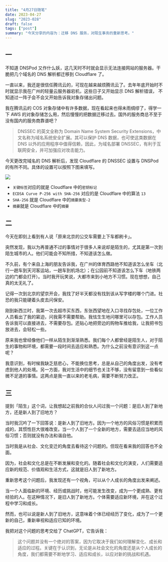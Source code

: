 ```yaml
---
title: "4月27日随笔"
date: 2023-04-27
slug: "2023-028"
draft: false
tags: ["post"]
summary: "今天分享的内容为：迁移 DNS 服务，对陌生事务的重新思考。"
---
```


## 一

不知道 DNSPod 又作什么妖，这几天时不时就会显示无法连接网站的服务器。干脆把几个域名的 DNS 解析都迁移到 Cloudflare 了。

一直以来，我还是很信任腾讯云的，可现在越来越烦腾讯云了。去年年底开始时不时就显示我在广州的轻量云服务器宕机，这些日子又开始显示 DNS 解析错误， 不知道过一阵子会不会又开始告诉我对象存储出问题。

我在腾讯云的 COS 对象存储中有许多数据，现在看起来也得未雨绸缪了，得学一下 AWS 的对象存储怎么用，然后慢慢的把数据迁移过去。国外的服务商总不至于没有国内的服务商靠谱吧？

> DNSSEC 的英文全称为 Domain Name System Security Extensions，中文名称为域名系统安全扩展。其可以保护 DNS 数据，也可使这类数据在 DNS 以外的应用程序中值得信赖，因此，为域名部署 DNSSEC，有利于互联网安全，并可加强应对攻击能力。
>

今天更改完域名的 DNS 解析后，发现 Cloudflare 的 DNSSEC 设置与 DNSPod 的有所不同。具体的设置可以按照下图来填写。

![](https://cos.justgoidea.com/justgoidea/uPic/2023/06/04/IGHrkm.png)

- `关键标签`对应的就是 Cloudflare 中的`密钥标记`
- `ECDSA Curve P-256 with SHA-256` 对应的是 Cloudflare 中的算法 `13`
- `SHA-256` 就是 Cloudflare 中的`摘要类型-2`
- `摘要`就是 Cloudflare 中的`摘要`

## 二

今天在即刻上看到有人说「原来北京的公交车需要上下车都刷卡」。

突然发现，我以为再普通不过的事情对于很多人来说却是陌生的，尤其是第一次到陌生城市的人。他们可能会不知所措，不知道该怎么做。

不久前，有个来自上海的朋友告诉我，在广州的体育西路他不知道该怎么坐车（北行一趟车到天河客运站，一趟车到机场北）；在公园前不知道该怎么下车（地铁两边的门都会打开）。当时我开玩笑说，大都市来到小地方不习惯。现在想想，自己真的太无礼了。

记得一次到北京的望京开会，我找了好半天都没有找到该从写字楼的哪个门进。社恐的我只能硬着头皮去问保安。

刚到新西兰时，我第一次去超市买东西，东张西望地在入口寻找存包处，一位工作人员看出了我的窘迫，问我需不需要帮助。我怯生生地问哪里可以存包。工作人员告诉我可以直接进去，不需要存包。还贴心地把旁边的购物车推给我，让我把书包放进去，会轻松一些。

原来我也曾经像他们一样从陌生到渐渐熟悉。我们每个人都曾经是陌生人，对于陌生的事物和环境，都需要一段时间去适应和熟悉。为什么之前没有意识到这一点呢？

我意识到，有时候我缺乏慈悲心，不能换位思考，总是从自己的角度出发，没有考虑到他人的处境。另一方面，我对生活中的细节也关注不够，没有留意到一些看似微不足道的事情。这两点是我一直以来的老毛病，需要不断努力改正。

## 三

提到「陌生」这个词，让我想起之前我的合伙人问过我一个问题：是旧人到了新地方，还是新人到了旧地方？

当时我沉吟了一下回答说：是新人到了旧地方。因为一个地方的风俗习惯是积累而成的，其惯性巨大很难改变。当一个人到了一个全新的地方，需要去适应当地的风俗习惯；否则就没有办法和谐自他。

当时我是从社会、文化变迁的角度去看待这个问题的。但现在看来我的回答也不全面。

因为，社会和文化总是在不断发展和变化的。随着社会和文化的演变，人们需要适应新的规范、价值观和生活方式，这就是旧人到了新地方。

重新思考这个问题后，我发现还有一个视角，可以从个人成长的角度出发来阐述。

当一个人面临新的环境、经历或挑战时，他可能发生改变，成为一个更成熟、更有经验的人。在这种情况下，是旧人到了新地方。个体需要适应新环境，并在这个过程中学习和成长。

然而，也可以说是新人到了旧地方，这意味着个体已经经历了变化，成为了一个更新的自己，重新审视和适应已知的环境。

我把对这个问题的思考交给了 ChatGPT，它告诉我：

> 这个问题并没有一个绝对的答案，因为它取决于我们如何理解变化、成长和适应的过程。关键在于认识到，无论是从社会文化的角度还是从个人成长的角度，我们都需要不断地学习、适应和成长，以应对新的挑战和机遇。
